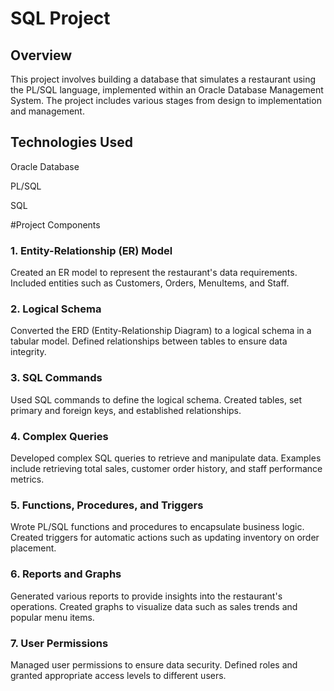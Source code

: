# SQL Project 

## Overview
This project involves building a database that simulates a restaurant using the PL/SQL language, implemented within an Oracle Database Management System. The project includes various stages from design to implementation and management.

## Technologies Used
Oracle Database

PL/SQL

SQL

#Project Components
### 1. Entity-Relationship (ER) Model
Created an ER model to represent the restaurant's data requirements.
Included entities such as Customers, Orders, MenuItems, and Staff.
### 2. Logical Schema
Converted the ERD (Entity-Relationship Diagram) to a logical schema in a tabular model.
Defined relationships between tables to ensure data integrity.
### 3. SQL Commands
Used SQL commands to define the logical schema.
Created tables, set primary and foreign keys, and established relationships.
### 4. Complex Queries
Developed complex SQL queries to retrieve and manipulate data.
Examples include retrieving total sales, customer order history, and staff performance metrics.
### 5. Functions, Procedures, and Triggers
Wrote PL/SQL functions and procedures to encapsulate business logic.
Created triggers for automatic actions such as updating inventory on order placement.
### 6. Reports and Graphs
Generated various reports to provide insights into the restaurant's operations.
Created graphs to visualize data such as sales trends and popular menu items.
### 7. User Permissions
Managed user permissions to ensure data security.
Defined roles and granted appropriate access levels to different users.
